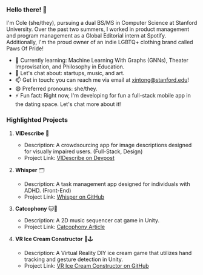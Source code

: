 ### Hello there! 👋

I'm Cole (she/they), pursuing a dual BS/MS in Computer Science at Stanford University. Over the past two summers, I worked in product management and program management as a Global Editorial intern at Spotify. Additionally, I'm the proud owner of an indie LGBTQ+ clothing brand called Paws Of Pride!

- 🌱 Currently learning: Machine Learning With Graphs (GNNs), Theater Improvisation, and Philosophy in Education.
- 💬 Let's chat about: startups, music, and art.
- 📫 Get in touch: you can reach me via email at xintong@stanford.edu!
- 😄 Preferred pronouns: she/they.
- ⚡ Fun fact: Right now, I'm developing for fun a full-stack mobile app in the dating space. Let's chat more about it!

### Highlighted Projects 

1. **VIDescribe** 📸
   - Description: A crowdsourcing app for image descriptions designed for visually impaired users. (Full-Stack, Design)
   - Project Link: [VIDescribe on Devpost](https://devpost.com/software/vi-describe)

2. **Whisper** 🗂️
   - Description: A task management app designed for individuals with ADHD. (Front-End)
   - Project Link: [Whisper on GitHub](https://github.com/tinglinn/whisper)

3. **Catcophony** 🐱🎵
   - Description: A 2D music sequencer cat game in Unity.
   - Project Link: [Catcophony Article](https://medium.com/@catoverlord/catcophony-a-music-sequencer-5aa2aebd25c3)

4. **VR Ice Cream Constructor** 🍦🕹️
   - Description: A Virtual Reality DIY ice cream game that utilizes hand tracking and gesture detection in Unity.
   - Project Link: [VR Ice Cream Constructor on GitHub](https://github.com/motino101/VR-Ice-Cream-Maker)
